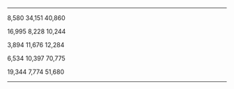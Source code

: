 
-------- -------- --------
 8,580    34,151   40,860 

 16,995   8,228    10,244 

 3,894    11,676   12,284 

 6,534    10,397   70,775 

 19,344   7,774    51,680 
-------- -------- --------

